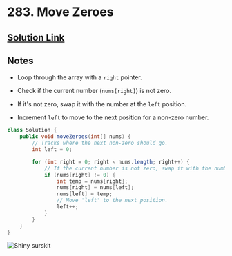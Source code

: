 # 283. Move Zeroes

## [Solution Link](https://leetcode.com/submissions/detail/1503126386/)

## Notes

- Loop through the array with a `right` pointer.

- Check if the current number (`nums[right]`) is not zero.

- If it's not zero, swap it with the number at the `left` position.

- Increment `left` to move to the next position for a non-zero number.

```java
class Solution {
    public void moveZeroes(int[] nums) {
        // Tracks where the next non-zero should go.
        int left = 0;

        for (int right = 0; right < nums.length; right++) {
            // If the current number is not zero, swap it with the number at 'left'.
            if (nums[right] != 0) {
                int temp = nums[right];
                nums[right] = nums[left];
                nums[left] = temp;
                // Move 'left' to the next position.
                left++;
            }
        }
    }
}

```

![Shiny surskit](https://projectpokemon.org/images/shiny-sprite/surskit.gif)
